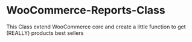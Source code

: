 # WooCommerce-Reports-Class
This Class extend WooCommerce core and create a little function to get (REALLY) products best sellers
